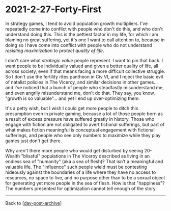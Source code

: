 # 2021-2-27-Forty-First

In strategy games, I tend to avoid population growth multipliers.  I've repeatedly come into conflict with people who don't do this, and who don't understand doing this.  This is the pettiest factor in my life, for which I am blaming no great suffering, yet it's one I want to call attention to, because in doing so I have come into conflict with people who do not understand *resisting maximization to protect quality of life*.

I don't care what *strategic value* people represent.  I want to pin that back.  I want people to be individually valued and given a better quality of life, all across society, even if that means facing a more difficult collective struggle.  So I don't use the fertility rites pantheon in Civ VI, and I reject the basic evil of natalist policies in The Viceroy, and similar decisions in other games... and I've noticed that a bunch of people who steadfastly misunderstand me, and even angrily misunderstand me, don't do that.  They say, you know, "growth is so valuable"...  and yet I end up over-optimizing them.

It's a petty wish, but I wish I could get more people to ditch this presumption even in private gaming, because a lot of those people born as a result of excess pressure have suffered greatly in history.  Those who engage with fiction are not obligated to avert fictional sufferings, but part of what makes fiction meaningful is conceptual engagement with fictional sufferings, and people who see only numbers to maximize while they play games just don't get there.

Why aren't there more people who would get disturbed by seeing 20-Wealth "blissful" populations in The Viceroy described as living in an endless sea of "humanity" (aka a sea of flesh)?  That isn't a meaningful and valuable life.  The "influence" such people wield must be contesting hideously against the boundaries of a life where they have no access to resources, no space to live, and no purpose other than to be a sexual object for generating yet more people in the sea of flesh.  How is that "happiness"?  The numbers presented for optimization cannot tell enough of the story.

---
Back to [[day-post-archive]]

[//begin]: # "Autogenerated link references for markdown compatibility"
[day-post-archive]: day-post-archive.md "Day Post Archive"
[//end]: # "Autogenerated link references"